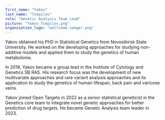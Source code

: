 ```yaml
---
first_name: "Yakov"
last_name: "Tsepilov"
role: "Genetic Analysis Team Lead"
picture: "Yakov_Tsepilov.png"
organisation_logo: "wellcome-sanger.png"
---
```


Yakov obtained his PhD in Statistical Genetics from Novosibirsk State University. He worked on the developing approaches for studying non-additive models and applied them to study the genetics of human metabolome.

In 2018, Yakov became a group lead in the Institute of Cytology and Genetics SB RAS. His research focus was the development of new multivariate approaches and rare variant analysis approaches and its application to study the genetics of human lifespan, back pain and varicose veins.

Yakov joined Open Targets in 2022 as a senior statistical geneticist in the Genetics core team to integrate novel genetic approaches for better prediction of drug targets. He became Genetic Analysis team leader in 2023.
